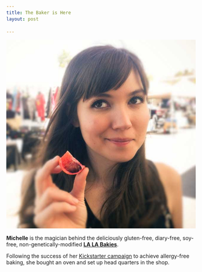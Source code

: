 ```yaml
---
title: The Baker is Here
layout: post

---
```


![](/Michelle@2x.jpg)

**Michelle** is the magician behind the deliciously gluten-free, diary-free, soy-free, non-genetically-modified [**LA LA Bakies**][order].

Following the success of her [Kickstarter campaign][kickstarter] to achieve allergy-free baking, she bought an oven and set up head quarters in the shop.

[order]: http://lalabakies.com/collections/all
[kickstarter]:http://www.kickstarter.com/projects/2074574548/la-la-bakies-a-vegan-and-gluten-free-alternative-b